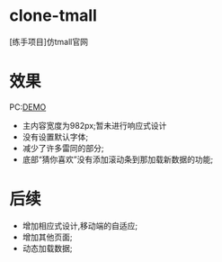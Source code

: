 # clone-tmall
[练手项目]仿tmall官网

# 效果
PC:[DEMO](http://ol094ymex.bkt.clouddn.com/index.html)
- 主内容宽度为982px;暂未进行响应式设计
- 没有设置默认字体;
- 减少了许多雷同的部分;
- 底部“猜你喜欢”没有添加滚动条到那加载新数据的功能;

# 后续
- 增加相应式设计,移动端的自适应;
- 增加其他页面;
- 动态加载数据;
